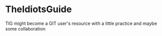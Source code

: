 # TheIdiotsGuide
TIG might become a GIT user's resource with a little practice and maybe some collaboration
